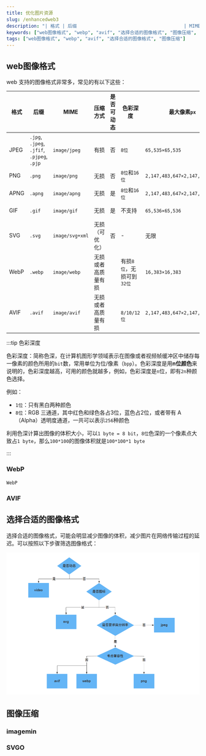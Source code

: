 ```yaml
---
title: 优化图片资源
slug: /enhancedweb3
description: "| 格式 | 后缀                                       | MIME            | 压缩方式           | 是否可动态 | 色彩深度                  | 最大像素                  | 图像体积 | 兼容性"
keywords: ["web图像格式", "webp", "avif", "选择合适的图像格式", "图像压缩", "imagemin", "svgo", "web性能优化3"]
tags: ["web图像格式", "webp", "avif", "选择合适的图像格式", "图像压缩"]
---
```




## web图像格式

web 支持的图像格式非常多，常见的有以下这些：

| 格式 | 后缀                                       | MIME            | 压缩方式           | 是否可动态 | 色彩深度                  | 最大像素`px`                  | 图像体积 | 兼容性           |
| ---- | ------------------------------------------ | --------------- | ------------------ | ---------- | ------------------------- | ----------------------------- | -------- | ---------------- |
| JPEG | `.jpg`, `.jpeg`, `.jfif`, `.pjpeg`, `.pjp` | `image/jpeg`    | 有损               | 否         | `8位`                     | `65,535×65,535`               | 较大     | 全兼容           |
| PNG  | `.png`                                     | `image/png`     | 无损               | 否         | `8位`和`16位`             | `2,147,483,647×2,147,483,647` | 大       | 全兼容           |
| APNG | `.apng`                                    | `image/apng`    | 无损               | 是         | `8位`和`16位`             | `2,147,483,647×2,147,483,647` | 较大     | IE不支持         |
| GIF  | `.gif`                                     | `image/gif`     | 无损               | 是         | 不支持                    | `65,536×65,536`               | 大       | 全兼容           |
| SVG  | `.svg`                                     | `image/svg+xml` | 无损（可优化）     | 否         | -                         | 无限                          | -        | 全兼容           |
| WebP | `.webp`                                    | `image/webp`    | 无损或者高质量有损 |            | 有损`8位`，无损可到`32位` | `16,383×16,383`               | 小       | IE不支持         |
| AVIF | `.avif`                                    | `image/avif`    | 无损或者高质量有损 |            | ` 8/10/12位`              | `2,147,483,647×2,147,483,647` | 非常小   | IE，Safari不支持 |

:::tip 色彩深度

色彩深度：简称色深，在计算机图形学领域表示在图像或者视频帧缓冲区中储存每一像素的颜色所用的`bit`数，常用单位为位/像素（`bpp`）。色彩深度是用**n位颜色**来说明的，色彩深度越高，可用的颜色就越多，例如，色彩深度是`n`位，即有`2n`种颜色选择。

例如：

- `1位`：只有黑白两种颜色
- `8位`：RGB 三通道，其中红色和绿色各占3位，蓝色占2位，或者带有 A（Alpha）透明度通道，一共可以表示`256`种颜色

利用色深计算出图像的体积大小，可以`1 byte = 8 bit`，`8位`色深的一个像素点大致占`1 byte`，那么`100*100`的图像体积就是`100*100*1 byte`

:::

### WebP

`WebP`

### AVIF



## 选择合适的图像格式

选择合适的图像格式，可能会明显减少图像的体积，减少图片在网络传输过程的延迟。可以按照以下步骤筛选图像格式：

![image-20220413232928983](../../../public/images/image-20220413232928983.png)

## 图像压缩

### imagemin

### SVGO



